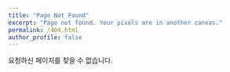 ```yaml
---
title: "Page Not Found"
excerpt: "Page not found. Your pixels are in another canvas."
permalink: /404.html
author_profile: false
---
```


요청하신 페이지를 찾을 수 없습니다.

<script>
  var GOOG_FIXURL_LANG = 'en';
  var GOOG_FIXURL_SITE = {{ site.url }}
</script>
<script src="https://linkhelp.clients.google.com/tbproxy/lh/wm/fixurl.js">
</script>